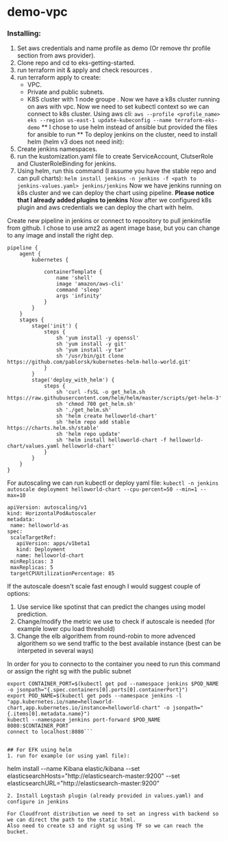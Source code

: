 # demo-vpc

### Installing:
1. Set aws credentials and name profile as demo (Or remove thr profile section from aws provider).
2. Clone repo and cd to eks-getting-started.
3. run terraform init & apply and check resources .
4. run terraform apply to create:
    * VPC.
    * Private and public subnets.
    * K8S cluster with 1 node groupe .
Now we have a k8s cluster running on aws with vpc.
Now we need to set kubectl context so we can connect to k8s cluster.
Using aws cli: ```aws --profile <profile_name> eks --region us-east-1 update-kubeconfig --name terraform-eks-demo```
** I chose to use helm instead of ansible but provided the files for ansible to run **
To deploy jenkins on the cluster, need to install helm (helm v3 does not need init):
1. Create jenkins namespaces.
2. run the kustomization.yaml file to create ServiceAccount, ClutserRole and ClusterRoleBinding for jenkins.
3. Using helm, run this command (I assume you have the stable repo and can pull charts):
```helm install jenkins -n jenkins -f <path to jenkins-values.yaml> jenkins/jenkins```
Now we have jenkins running on k8s cluster and we can deploy the chart using pipeline.
**Please notice that I already added plugins to jenkins**
Now after we configured k8s plugin and aws credentials we can deploy the chart with helm.

Create new pipeline in jenkins or connect to repository to pull jenkinsfile from github.
I chose to use amz2 as agent image base, but you can change to any image and install the right dep.
```
pipeline {
    agent {
        kubernetes {

            containerTemplate {
                name 'shell'
                image 'amazon/aws-cli'
                command 'sleep'
                args 'infinity'
            }
        }
    }
    stages {
        stage('init') {
            steps {
                sh 'yum install -y openssl'
                sh 'yum install -y git'
                sh 'yum install -y tar'
                sh '/usr/bin/git clone https://github.com/pablorsk/kubernetes-helm-hello-world.git'
            }
        }
        stage('deploy_with_helm') {
            steps {
                sh 'curl -fsSL -o get_helm.sh https://raw.githubusercontent.com/helm/helm/master/scripts/get-helm-3'
                sh 'chmod 700 get_helm.sh'
                sh './get_helm.sh'
                sh 'helm create helloworld-chart'
                sh 'helm repo add stable https://charts.helm.sh/stable'
                sh 'helm repo update'
                sh 'helm install helloworld-chart -f helloworld-chart/values.yaml helloworld-chart'
            }
        }
    }
}
```
For autoscaling we can run kubectl or deploy yaml file:
```kubectl -n jenkins autoscale deployment helloworld-chart --cpu-percent=50 --min=1 --max=10```

```
apiVersion: autoscaling/v1
kind: HorizontalPodAutoscaler
metadata:
 name: helloworld-as
spec:
 scaleTargetRef:
   apiVersion: apps/v1beta1
   kind: Deployment
   name: helloworld-chart
 minReplicas: 3
 maxReplicas: 5
 targetCPUUtilizationPercentage: 85
 ```

 If the autoscale doesn't scale fast enough I would suggest couple of options:
 1. Use service like spotinst that can predict the changes using model prediction.
 2. Change/modify the metric we use to check if autoscale is needed (for example lower cpu load threshold)
 3. Change the elb algorithem from round-robin to more advenced algorithem so we send traffic to the best available instance (best can be interpeted in several ways)

In order for you to connecto to the container you need to run this command or assign the right sg with the public subnet
```
export CONTAINER_PORT=$(kubectl get pod --namespace jenkins $POD_NAME -o jsonpath="{.spec.containers[0].ports[0].containerPort}")
export POD_NAME=$(kubectl get pods --namespace jenkins -l "app.kubernetes.io/name=helloworld-chart,app.kubernetes.io/instance=helloworld-chart" -o jsonpath="{.items[0].metadata.name}")
kubectl --namespace jenkins port-forward $POD_NAME 8080:$CONTAINER_PORT
connect to localhost:8080```


## For EFK using helm
1. run for example (or using yaml file):
```
helm install --name Kibana elastic/kibana --set elasticsearchHosts="http://elasticsearch-master:9200" --set elasticsearchURL="http://elasticsearch-master:9200"
```
2. Install Logstash plugin (already provided in values.yaml) and configure in jenkins

For Cloudfront distribution we need to set an ingress with backend so we can direct the path to the static html.
Also need to create s3 and right sg using TF so we can reach the bucket.
